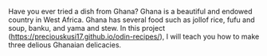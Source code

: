Have you ever tried a dish from Ghana?
Ghana is a beautiful and endowed country in West Africa.
Ghana has several food such as jollof rice, fufu and soup, banku, and yama and stew.
In this project (https://preciouskusi17.github.io/odin-recipes/), I will teach you how to make three delious Ghanaian delicacies. 
